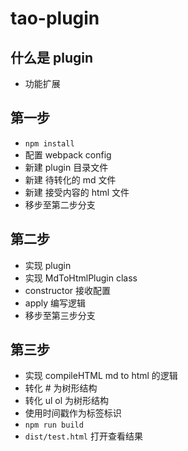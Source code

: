 # tao-plugin

## 什么是 plugin
- 功能扩展

## 第一步
- `npm install`
- 配置 webpack config
- 新建 plugin 目录文件
- 新建 待转化的 md 文件
- 新建 接受内容的 html 文件
- 移步至第二步分支

## 第二步
- 实现 plugin
- 实现 MdToHtmlPlugin class
- constructor 接收配置
- apply 编写逻辑
- 移步至第三步分支

## 第三步
- 实现 compileHTML md to html 的逻辑
- 转化 # 为树形结构
- 转化 ul ol 为树形结构
- 使用时间戳作为标签标识
- `npm run build`
- `dist/test.html` 打开查看结果
